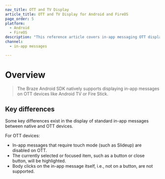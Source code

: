 ```yaml
---
nav_title: OTT and TV Display
article_title: OTT and TV Display for Android and FireOS
page_order: 5
platform: 
  - Android
  - FireOS
description: "This reference article covers in-app messaging OTT display information for your Android or FireOS application."
channel:
  - in-app messages

---
```


# Overview

> The Braze Android SDK natively supports displaying in-app messages on OTT devices like Android TV or Fire Stick.

## Key differences

Some key differences exist in the display of standard in-app messages between native and OTT devices.

For OTT devices:

* In-app messages that require touch mode (such as Slideup) are disabled on OTT.
* The currently selected or focused item, such as a button or close button, will be highlighted.
* Body clicks on the in-app message itself, i.e., not on a button, are not supported.

